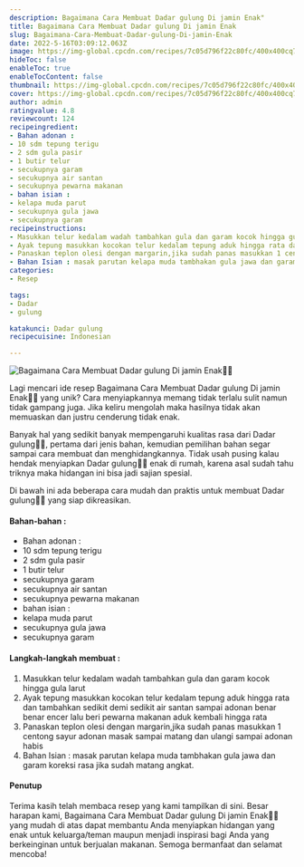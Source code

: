 ```yaml
---
description: Bagaimana Cara Membuat Dadar gulung Di jamin Enak"
title: Bagaimana Cara Membuat Dadar gulung Di jamin Enak
slug: Bagaimana-Cara-Membuat-Dadar-gulung-Di-jamin-Enak
date: 2022-5-16T03:09:12.063Z
image: https://img-global.cpcdn.com/recipes/7c05d796f22c80fc/400x400cq70/photo.jpg
hideToc: false
enableToc: true
enableTocContent: false
thumbnail: https://img-global.cpcdn.com/recipes/7c05d796f22c80fc/400x400cq70/photo.jpg
cover: https://img-global.cpcdn.com/recipes/7c05d796f22c80fc/400x400cq70/photo.jpg
author: admin
ratingvalue: 4.8
reviewcount: 124
recipeingredient:
- Bahan adonan :
- 10 sdm tepung terigu
- 2 sdm gula pasir
- 1 butir telur
- secukupnya garam
- secukupnya air santan
- secukupnya pewarna makanan
- bahan isian :
- kelapa muda parut
- secukupnya gula jawa
- secukupnya garam
recipeinstructions:
- Masukkan telur kedalam wadah tambahkan gula dan garam kocok hingga gula larut
- Ayak tepung masukkan kocokan telur kedalam tepung aduk hingga rata dan tambahkan sedikit demi sedikit air santan sampai adonan benar benar encer lalu beri pewarna makanan aduk kembali hingga rata
- Panaskan teplon olesi dengan margarin,jika sudah panas masukkan 1 centong sayur adonan masak sampai matang dan ulangi sampai adonan habis
- Bahan Isian : masak parutan kelapa muda tambhakan gula jawa dan garam koreksi rasa jika sudah matang angkat.
categories:
- Resep

tags:
- Dadar
- gulung

katakunci: Dadar gulung
recipecuisine: Indonesian

---
```


![Bagaimana Cara Membuat Dadar gulung Di jamin Enak👩‍🍳](https://img-global.cpcdn.com/recipes/7c05d796f22c80fc/400x400cq70/photo.jpg)

Lagi mencari ide resep Bagaimana Cara Membuat Dadar gulung Di jamin Enak👩‍🍳 yang unik? Cara menyiapkannya memang tidak terlalu sulit namun tidak gampang juga. Jika keliru mengolah maka hasilnya tidak akan memuaskan dan justru cenderung tidak enak.

Banyak hal yang sedikit banyak mempengaruhi kualitas rasa dari Dadar gulung👩‍🍳, pertama dari jenis bahan, kemudian pemilihan bahan segar sampai cara membuat dan menghidangkannya. Tidak usah pusing kalau hendak menyiapkan Dadar gulung👩‍🍳 enak di rumah, karena asal sudah tahu triknya maka hidangan ini bisa jadi sajian spesial.

Di bawah ini ada beberapa cara mudah dan praktis untuk membuat Dadar gulung👩‍🍳 yang siap dikreasikan.

<!--inarticleads1-->

#### Bahan-bahan :

- Bahan adonan :
- 10 sdm tepung terigu
- 2 sdm gula pasir
- 1 butir telur
- secukupnya garam
- secukupnya air santan
- secukupnya pewarna makanan
- bahan isian :
- kelapa muda parut
- secukupnya gula jawa
- secukupnya garam

<!--inarticleads2-->

#### Langkah-langkah membuat :

1. Masukkan telur kedalam wadah tambahkan gula dan garam kocok hingga gula larut
1. Ayak tepung masukkan kocokan telur kedalam tepung aduk hingga rata dan tambahkan sedikit demi sedikit air santan sampai adonan benar benar encer lalu beri pewarna makanan aduk kembali hingga rata
1. Panaskan teplon olesi dengan margarin,jika sudah panas masukkan 1 centong sayur adonan masak sampai matang dan ulangi sampai adonan habis
1. Bahan Isian : masak parutan kelapa muda tambhakan gula jawa dan garam koreksi rasa jika sudah matang angkat.

#### Penutup

Terima kasih telah membaca resep yang kami tampilkan di sini. Besar harapan kami, Bagaimana Cara Membuat Dadar gulung Di jamin Enak👩‍🍳 yang mudah di atas dapat membantu Anda menyiapkan hidangan yang enak untuk keluarga/teman maupun menjadi inspirasi bagi Anda yang berkeinginan untuk berjualan makanan. Semoga bermanfaat dan selamat mencoba!